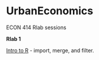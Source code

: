 # UrbanEconomics
ECON 414 Rlab sessions

**Rlab 1**

[Intro to R](https://guerramarcelino.github.io/Econ414/lab1) - import, merge, and filter.
